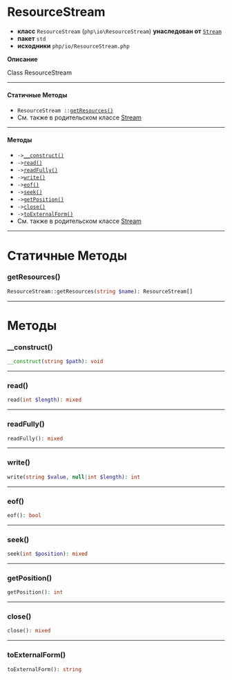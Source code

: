 # ResourceStream

- **класс** `ResourceStream` (`php\io\ResourceStream`) **унаследован от** [`Stream`](https://github.com/jphp-compiler/jphp/blob/master/jphp-runtime/api-docs/classes/php/io/Stream.ru.md)
- **пакет** `std`
- **исходники** `php/io/ResourceStream.php`

**Описание**

Class ResourceStream

---

#### Статичные Методы

- `ResourceStream ::`[`getResources()`](#method-getresources)
- См. также в родительском классе [Stream](https://github.com/jphp-compiler/jphp/blob/master/jphp-runtime/api-docs/classes/php/io/Stream.ru.md)

---

#### Методы

- `->`[`__construct()`](#method-__construct)
- `->`[`read()`](#method-read)
- `->`[`readFully()`](#method-readfully)
- `->`[`write()`](#method-write)
- `->`[`eof()`](#method-eof)
- `->`[`seek()`](#method-seek)
- `->`[`getPosition()`](#method-getposition)
- `->`[`close()`](#method-close)
- `->`[`toExternalForm()`](#method-toexternalform)
- См. также в родительском классе [Stream](https://github.com/jphp-compiler/jphp/blob/master/jphp-runtime/api-docs/classes/php/io/Stream.ru.md)

---
# Статичные Методы

<a name="method-getresources"></a>

### getResources()
```php
ResourceStream::getResources(string $name): ResourceStream[]
```

---
# Методы

<a name="method-__construct"></a>

### __construct()
```php
__construct(string $path): void
```

---

<a name="method-read"></a>

### read()
```php
read(int $length): mixed
```

---

<a name="method-readfully"></a>

### readFully()
```php
readFully(): mixed
```

---

<a name="method-write"></a>

### write()
```php
write(string $value, null|int $length): int
```

---

<a name="method-eof"></a>

### eof()
```php
eof(): bool
```

---

<a name="method-seek"></a>

### seek()
```php
seek(int $position): mixed
```

---

<a name="method-getposition"></a>

### getPosition()
```php
getPosition(): int
```

---

<a name="method-close"></a>

### close()
```php
close(): mixed
```

---

<a name="method-toexternalform"></a>

### toExternalForm()
```php
toExternalForm(): string
```